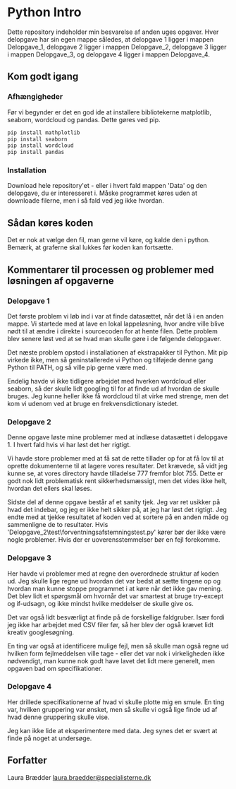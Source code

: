 # Python Intro
Dette repository indeholder min besvarelse af anden uges opgaver. Hver delopgave har sin egen mappe således, at delopgave 1 ligger i mappen Delopgave_1, delopgave 2 ligger i mappen Delopgave_2, delopgave 3 ligger i mappen Delopgave_3, og delopgave 4 ligger i mappen Delopgave_4.

## Kom godt igang

### Afhængigheder
Før vi begynder er det en god ide at installere bibliotekerne matplotlib, seaborn, wordcloud og pandas. Dette gøres ved pip.
```bash
pip install mathplotlib
pip install seaborn
pip install wordcloud
pip install pandas
```

### Installation
Download hele repository'et - eller i hvert fald mappen 'Data' og den delopgave, du er interesseret i. Måske programmet køres uden at downloade filerne, men i så fald ved jeg ikke hvordan.

## Sådan køres koden
Det er nok at vælge den fil, man gerne vil køre, og kalde den i python. Bemærk, at graferne skal lukkes før koden kan fortsætte.


## Kommentarer til processen og problemer med løsningen af opgaverne
### Delopgave 1
Det første problem vi løb ind i var at finde datasættet, når det lå i en anden mappe. Vi startede med at lave en lokal lappeløsning, hvor andre ville blive nødt til at ændre i direkte i sourcecoden for at hente filen. Dette problem blev senere løst ved at se hvad man skulle gøre i de følgende delopgaver.

Det næste problem opstod i installationen af ekstrapakker til Python. Mit pip virkede ikke, men så geninstallerede vi Python og tilføjede denne gang Python til PATH, og så ville pip gerne være med. 

Endelig havde vi ikke tidligere arbejdet med hverken wordcloud eller seaborn, så der skulle lidt googling til for at finde ud af hvordan de skulle bruges. Jeg kunne heller ikke få wordcloud til at virke med strenge, men det kom vi udenom ved at bruge en frekvensdictionary istedet.

### Delopgave 2
Denne opgave løste mine problemer med at indlæse datasættet i delopgave 1. I hvert fald hvis vi har løst det her rigtigt.

Vi havde store problemer med at få sat de rette tillader op for at få lov til at oprette dokumenterne til at lagere vores resultater. Det krævede, så vidt jeg kunne se, at vores directory havde tilladelse 777 fremfor blot 755. Dette er godt nok lidt problematisk rent sikkerhedsmæssigt, men det vides ikke helt, hvordan det ellers skal løses.

Sidste del af denne opgave består af et sanity tjek. Jeg var ret usikker på hvad det indebar, og jeg er ikke helt sikker på, at jeg har løst det rigtigt. Jeg endte med at tjekke resultatet af koden ved at sortere på en anden måde og sammenligne de to resultater. Hvis 'Delopgave_2\test\forventningsafstemningstest.py' kører bør der ikke være nogle problemer. Hvis der er uoverensstemmelser bør en fejl forekomme.

### Delopgave 3
Her havde vi problemer med at regne den overordnede struktur af koden ud. Jeg skulle lige regne ud hvordan det var bedst at sætte tingene op og hvordan man kunne stoppe programmet i at køre når det ikke gav mening. Det blev lidt et spørgsmål om hvornår det var smartest at bruge try-except og if-udsagn, og ikke mindst hvilke meddelser de skulle give os. 

Det var også lidt besværligt at finde på de forskellige faldgruber. Især fordi jeg ikke har arbejdet med CSV filer før, så her blev der også krævet lidt kreativ googlesøgning. 

En ting var også at identificere mulige fejl, men så skulle man også regne ud hvilken form fejlmeddelsen ville tage - eller det var nok i virkeligheden ikke nødvendigt, man kunne nok godt have lavet det lidt mere generelt, men opgaven bad om specifikationer.

### Delopgave 4
Her drillede specifikationerne af hvad vi skulle plotte mig en smule. En ting var, hvilken gruppering var ønsket, men så skulle vi også lige finde ud af hvad denne gruppering skulle vise. 

Jeg kan ikke lide at eksperimentere med data. Jeg synes det er svært at finde på noget at undersøge. 



## Forfatter
Laura Brædder
laura.braedder@specialisterne.dk

